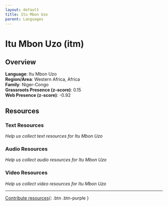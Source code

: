 ```yaml
---
layout: default
title: Itu Mbon Uzo
parent: Languages
---
```


# Itu Mbon Uzo (itm)

## Overview

**Language**: Itu Mbon Uzo  
**Region/Area**: Western Africa, Africa  
**Family**: Niger-Congo  
**Grassroots Presence (z-score)**: 0.15  
**Web Presence (z-score)**: -0.92  

## Resources

### Text Resources
*Help us collect text resources for Itu Mbon Uzo*

### Audio Resources
*Help us collect audio resources for Itu Mbon Uzo*

### Video Resources
*Help us collect video resources for Itu Mbon Uzo*

---

[Contribute resources](https://forms.office.com/e/1SfLJx3u1r){: .btn .btn-purple }
